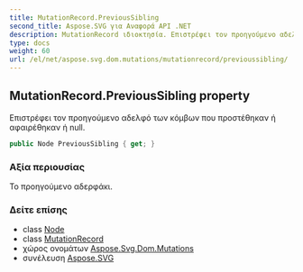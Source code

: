 ```yaml
---
title: MutationRecord.PreviousSibling
second_title: Aspose.SVG για Αναφορά API .NET
description: MutationRecord ιδιοκτησία. Επιστρέφει τον προηγούμενο αδελφό των κόμβων που προστέθηκαν ή αφαιρέθηκαν ή null.
type: docs
weight: 60
url: /el/net/aspose.svg.dom.mutations/mutationrecord/previoussibling/
---
```

## MutationRecord.PreviousSibling property

Επιστρέφει τον προηγούμενο αδελφό των κόμβων που προστέθηκαν ή αφαιρέθηκαν ή null.

```csharp
public Node PreviousSibling { get; }
```

### Αξία περιουσίας

Το προηγούμενο αδερφάκι.

### Δείτε επίσης

* class [Node](../../../aspose.svg.dom/node/)
* class [MutationRecord](../)
* χώρος ονομάτων [Aspose.Svg.Dom.Mutations](../../mutationrecord/)
* συνέλευση [Aspose.SVG](../../../)


